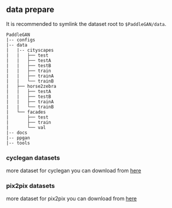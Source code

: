 ## data prepare

It is recommended to symlink the dataset root to `$PaddleGAN/data`.

```
PaddleGAN
|-- configs
|-- data
|   |-- cityscapes
|   |   ├── test
|   |   ├── testA
|   |   ├── testB
|   |   ├── train
|   |   ├── trainA
|   |   └── trainB
|   ├── horse2zebra
|   |   ├── testA
|   |   ├── testB
|   |   ├── trainA
|   |   └── trainB
|   └── facades
|       ├── test
|       ├── train
|       └── val
|-- docs
|-- ppgan
|-- tools

```

### cyclegan datasets
more dataset for cyclegan you can download from [here](https://people.eecs.berkeley.edu/~taesung_park/CycleGAN/datasets/)

### pix2pix datasets
more dataset for pix2pix you can download from [here](hhttps://people.eecs.berkeley.edu/~tinghuiz/projects/pix2pix/datasets/)

